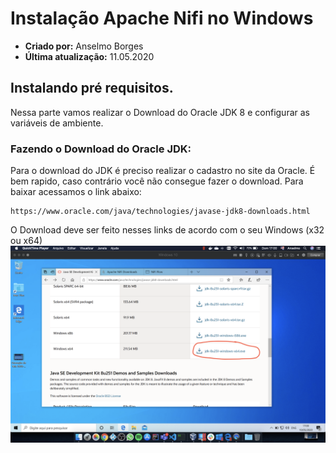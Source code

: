# Instalação Apache Nifi no Windows
* **Criado por:** Anselmo Borges
* **Última atualização:** 11.05.2020

## Instalando pré requisitos.
Nessa parte vamos realizar o Download do Oracle JDK 8 e configurar as variáveis de ambiente.

### Fazendo o Download do Oracle JDK:
Para o download do JDK é preciso realizar o cadastro no site da Oracle. É bem rapido, caso contrário você não consegue fazer o download.
Para baixar acessamos o link abaixo:
```
https://www.oracle.com/java/technologies/javase-jdk8-downloads.html
```

O Download deve ser feito nesses links de acordo com o seu Windows (x32 ou x64)
![](https://github.com/AnselmoBorges/udemy02/blob/master/passoapasso/download_java.png)
